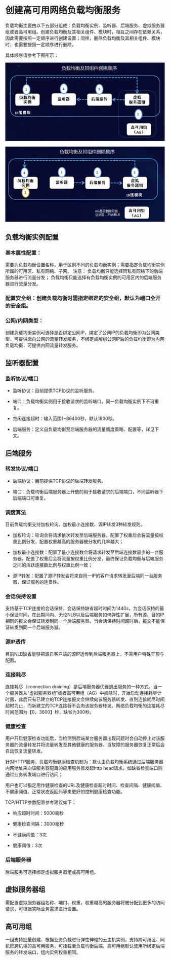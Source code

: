 
# 创建高可用网络负载均衡服务

  负载均衡主要由以下五部分组成：负载均衡实例、监听器、后端服务、虚拟服务器组或者高可用组。创建负载均衡及其相关组件、模块时，相互之间存在依赖关系，因此需要按照一定顺序进行创建设置；同样，删除负载均衡及其相关组件、模块时，也需要按照一定顺序进行删除。

  具体顺序请参考下图所示：

 ![NLB创建流程](../../../../image/Networking/NLB/NLB-013.png)

 ![NLB删除流程](../../../../image/Networking/NLB/NLB-014.png)

## 负载均衡实例配置

###  基本属性配置：
  需要为负载均衡设置名称，用于区别不同的负载均衡实例；需要指定负载均衡实例所属的可用区、私有网络、子网。
  注意：
  负载均衡只能选择同私有网络下的后端服务器进行流量分发；
  负载均衡只能选择有负载均衡实例的可用区内的后端服务器进行流量分发。

### 配置安全组：创建负载均衡时需指定绑定的安全组，默认为端口全开的安全组。

### 公网/内网类型：
  创建负载均衡实例可选择是否绑定公网IP，绑定了公网IP的负载均衡即为公网类型，可提供面向公网的流量转发服务，不绑定或解绑公网IP后的负载均衡即为内网负载均衡，可提供内网流量转发服务。


## 监听器配置

### 监听协议/端口

- 监听协议：目前提供TCP协议的监听服务。

- 端口：负载均衡实例用于接收请求的监听端口，同一负载均衡实例下不可重复。

- 空闲连接超时：输入范围1~86400秒，默认1800秒。

- 后端服务：定义自负载均衡至后端服务器的流量调度策略、配置等，详见下文。

## 后端服务

### 转发协议/端口

- 后端协议：目前提供TCP协议的后端转发服务。

- 端口：负载均衡后端服务器上开放的用于接收请求的后端端口，不同监听器下后端端口可重复。

### 调度算法

  目前负载均衡支持加权轮询、加权最小连接数、源IP转发3种转发规则。

- 加权轮询：轮询会将请求依次转发至后端服务器，配置了权重后会将流量按权重比例分发，配置权重越高的服务器被分发的几率越大；

- 加权最小连接数：配置了最小连接数会将请求转发至后端连接数最少的一台服务器，配置了权重后会将流量按权重比例分发，最终保证负载均衡与后端服务之间的活跃连接数比例与权重比例一致；

- 源IP转发：配置了源IP转发会将来自同一IP的客户请求转发至后端同一台服务器，保证服务的连贯性。

### 会话保持设置
  
  支持基于TCP连接的会话保持。会话保持缺省超时时间为1440s，为会话保持的最小保证时间，在此期间内、无论NLB以及后端服务如何弹性扩展，所有源、目的IP相同的报文会保证转发到同一个后端服务器。当会话保持时间超时后，报文不能保证转发到同一个后端服务器。

### 源IP透传
 目前NLB缺省能够把源自客户端的源IP透传到后端服务器上，不需用户特殊干预与配置。

### 连接耗尽

  连接耗尽（connection draining）是后端服务器优雅退出服务的一种方式。当一个服务器从“虚拟服务器组”或者高可用组（AG）中摘除时，开始启动连接耗尽计时器，此后只有已建立的TCP连接报文会继续向该服务器转发、直到连接耗尽时间超时为止，而新建立的TCP连接将不会向该服务器转发。网络负载均衡的连接耗尽时间范围为【0，3600】秒，缺省为300秒。

### 健康检查

  用户开启健康检查功能后，当检测到后端某台服务器出现问题时会自动停止对该服务器的流量转发并将流量转发至其他健康的服务器，当故障的服务器恢复正常后会自动恢复流量转发。

  针对HTTP服务，负载均衡健康检查机制为：默认由负载均衡系统通过后端服务器内网地址来向该服务器配置的应用服务器发起http head请求，如缺省检查端口则通过业务转发端口进行访问；

  用户也可以指定用作健康检查的URL及健康检查超时时间、检查间隔、健康阈值、不健康阈值、正常状态返回码等来更好的控制健康检查功能。

TCP/HTTP参数配置参考建议如下：

- 响应超时时间：5000毫秒

- 健康检查间隔：3000毫秒

- 不健康阈值：3次

- 健康阈值：3次

### 后端服务器

  后端服务可选择绑定虚拟服务器组或高可用组。

## 虚拟服务器组

  需配置虚拟服务器组名称、端口、权重，权重越高的服务器将被分配到更多的访问请求，可根据实际业务需求进行设置。

## 高可用组

  一组支持批量创建、根据业务负载进行弹性伸缩的云主机实例，支持跨可用区、同机房跨机柜的高可用服务，可挂载至负载均衡后端，高可用组默认使用所绑定后端服务的转发端口，组内实例权重相同。



